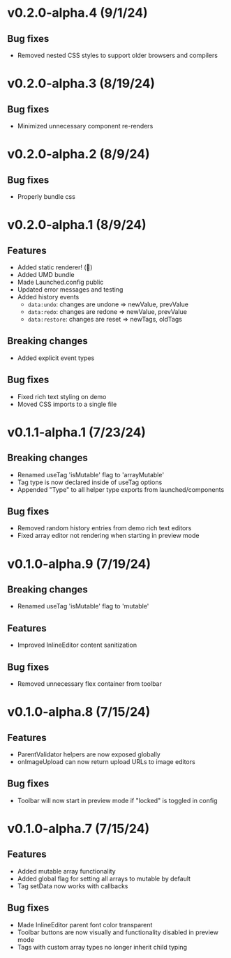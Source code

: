 # v0.2.0-alpha.4 (9/1/24)

## Bug fixes

- Removed nested CSS styles to support older browsers and compilers

# v0.2.0-alpha.3 (8/19/24)

## Bug fixes

- Minimized unnecessary component re-renders

# v0.2.0-alpha.2 (8/9/24)

## Bug fixes

- Properly bundle css

# v0.2.0-alpha.1 (8/9/24)

## Features

- Added static renderer! (🥳)
- Added UMD bundle
- Made Launched.config public
- Updated error messages and testing
- Added history events
  - `data:undo`: changes are undone => newValue, prevValue
  - `data:redo`: changes are redone => newValue, prevValue
  - `data:restore`: changes are reset => newTags, oldTags

## Breaking changes

- Added explicit event types

## Bug fixes

- Fixed rich text styling on demo
- Moved CSS imports to a single file

# v0.1.1-alpha.1 (7/23/24)

## Breaking changes

- Renamed useTag 'isMutable' flag to 'arrayMutable'
- Tag type is now declared inside of useTag options
- Appended "Type" to all helper type exports from launched/components

## Bug fixes

- Removed random history entries from demo rich text editors
- Fixed array editor not rendering when starting in preview mode

# v0.1.0-alpha.9 (7/19/24)

## Breaking changes

- Renamed useTag 'isMutable' flag to 'mutable'

## Features

- Improved InlineEditor content sanitization

## Bug fixes

- Removed unnecessary flex container from toolbar

# v0.1.0-alpha.8 (7/15/24)

## Features

- ParentValidator helpers are now exposed globally
- onImageUpload can now return upload URLs to image editors

## Bug fixes

- Toolbar will now start in preview mode if "locked" is toggled in config

# v0.1.0-alpha.7 (7/15/24)

## Features

- Added mutable array functionality
- Added global flag for setting all arrays to mutable by default
- Tag setData now works with callbacks

## Bug fixes

- Made InlineEditor parent font color transparent
- Toolbar buttons are now visually and functionality disabled in preview mode
- Tags with custom array types no longer inherit child typing
